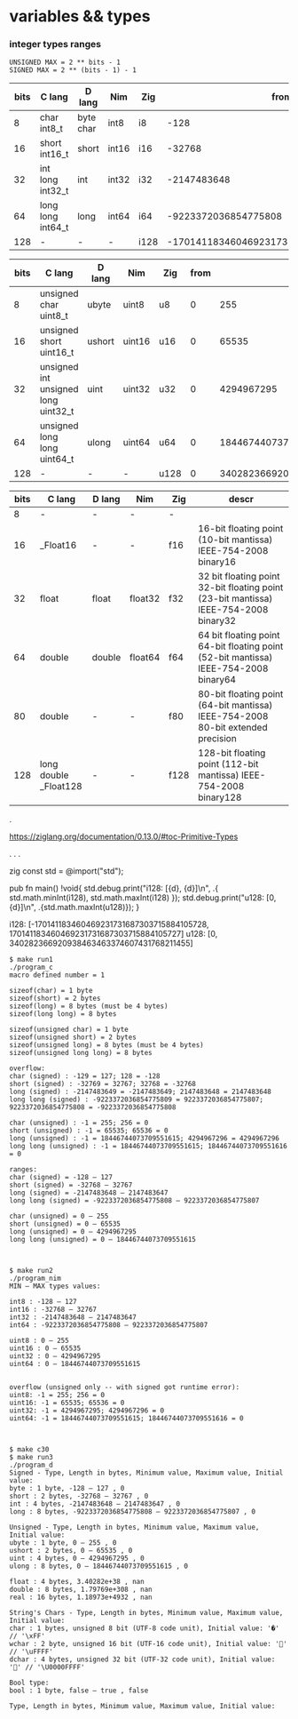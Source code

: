 # variables && types


### integer types ranges
```
UNSIGNED MAX = 2 ** bits - 1  
SIGNED MAX = 2 ** (bits - 1) - 1  
```
| bits | C lang | D lang | Nim | Zig | from | to |
| --- | --- | --- | --- | --- | --- | --- |
| 8 | char <br> int8_t | byte <br> char | int8 | i8 | -128 | 127 |
| 16 | short <br> int16_t | short | int16 | i16 | -32768 | 32767 |
| 32 | int <br> long <br> int32_t | int | int32 | i32 | -2147483648 | 2147483647 |
| 64 | long long <br> int64_t | long | int64 | i64 | -9223372036854775808 | 9223372036854775807 |
| 128 | - | - | - | i128 | -170141183460469231731687303715884105728 | 170141183460469231731687303715884105727 |

| bits | C lang | D lang | Nim | Zig | from | to |
| --- | --- | --- | --- | --- | --- | --- |
| 8 | unsigned char <br> uint8_t | ubyte | uint8 | u8 | 0 | 255 |
| 16 | unsigned short <br> uint16_t | ushort | uint16 | u16 | 0 | 65535 |
| 32 | unsigned int <br> unsigned long <br> uint32_t | uint | uint32 | u32 | 0 | 4294967295 |
| 64 | unsigned long long <br> uint64_t | ulong | uint64 | u64 | 0 | 18446744073709551615 |
| 128 | - | - | - | u128 | 0 | 340282366920938463463374607431768211455 |

| bits | C lang | D lang | Nim | Zig | descr |
| --- | --- | --- | --- | --- | --- |
| 8 | - | - | - | - |  |
| 16 | _Float16 | - | - | f16 | 16-bit floating point (10-bit mantissa) IEEE-754-2008 binary16 |
| 32 | float | float | float32 | f32 | 32 bit floating point<br>32-bit floating point (23-bit mantissa) IEEE-754-2008 binary32 |
| 64 | double | double | float64 | f64 | 64 bit floating point<br>64-bit floating point (52-bit mantissa) IEEE-754-2008 binary64 |
| 80 | double | - | - | f80 | 80-bit floating point (64-bit mantissa) IEEE-754-2008 80-bit extended precision |
| 128 | long double<br>_Float128 | - | - | f128 | 128-bit floating point (112-bit mantissa) IEEE-754-2008 binary128 |

.

https://ziglang.org/documentation/0.13.0/#toc-Primitive-Types

.
.
.

zig
const std = @import("std");

pub fn main() !void{
  std.debug.print("i128: [{d}, {d}]\n", .{ std.math.minInt(i128), std.math.maxInt(i128) });
  std.debug.print("u128: [0, {d}]\n", .{std.math.maxInt(u128)});
}

i128: [-170141183460469231731687303715884105728, 170141183460469231731687303715884105727]
u128: [0, 340282366920938463463374607431768211455]
```
$ make run1
./program_c
macro defined number = 1

sizeof(char) = 1 byte
sizeof(short) = 2 bytes
sizeof(long) = 8 bytes (must be 4 bytes)
sizeof(long long) = 8 bytes

sizeof(unsigned char) = 1 byte
sizeof(unsigned short) = 2 bytes
sizeof(unsigned long) = 8 bytes (must be 4 bytes)
sizeof(unsigned long long) = 8 bytes

overflow:
char (signed) : -129 = 127; 128 = -128
short (signed) : -32769 = 32767; 32768 = -32768
long (signed) : -2147483649 = -2147483649; 2147483648 = 2147483648
long long (signed) : -9223372036854775809 = 9223372036854775807; 9223372036854775808 = -9223372036854775808

char (unsigned) : -1 = 255; 256 = 0
short (unsigned) : -1 = 65535; 65536 = 0
long (unsigned) : -1 = 18446744073709551615; 4294967296 = 4294967296
long long (unsigned) : -1 = 18446744073709551615; 18446744073709551616 = 0

ranges:
char (signed) = -128 — 127
short (signed) = -32768 — 32767
long (signed) = -2147483648 — 2147483647
long long (signed) = -9223372036854775808 — 9223372036854775807

char (unsigned) = 0 — 255
short (unsigned) = 0 — 65535
long (unsigned) = 0 — 4294967295
long long (unsigned) = 0 — 18446744073709551615



$ make run2
./program_nim
MIN — MAX types values:

int8 : -128 — 127
int16 : -32768 — 32767
int32 : -2147483648 — 2147483647
int64 : -9223372036854775808 — 9223372036854775807

uint8 : 0 — 255
uint16 : 0 — 65535
uint32 : 0 — 4294967295
uint64 : 0 — 18446744073709551615


overflow (unsigned only -- with signed got runtime error):
uint8: -1 = 255; 256 = 0
uint16: -1 = 65535; 65536 = 0
uint32: -1 = 4294967295; 4294967296 = 0
uint64: -1 = 18446744073709551615; 18446744073709551616 = 0



$ make c30
$ make run3
./program_d
Signed - Type, Length in bytes, Minimum value, Maximum value, Initial value:
byte : 1 byte, -128 — 127 , 0
short : 2 bytes, -32768 — 32767 , 0
int : 4 bytes, -2147483648 — 2147483647 , 0
long : 8 bytes, -9223372036854775808 — 9223372036854775807 , 0

Unsigned - Type, Length in bytes, Minimum value, Maximum value, Initial value:
ubyte : 1 byte, 0 — 255 , 0
ushort : 2 bytes, 0 — 65535 , 0
uint : 4 bytes, 0 — 4294967295 , 0
ulong : 8 bytes, 0 — 18446744073709551615 , 0

float : 4 bytes, 3.40282e+38 , nan
double : 8 bytes, 1.79769e+308 , nan
real : 16 bytes, 1.18973e+4932 , nan

String's Chars - Type, Length in bytes, Minimum value, Maximum value, Initial value:
char : 1 bytes, unsigned 8 bit (UTF-8 code unit), Initial value: '�' // '\xFF'
wchar : 2 byte, unsigned 16 bit (UTF-16 code unit), Initial value: '￿' // '\uFFFF'
dchar : 4 bytes, unsigned 32 bit (UTF-32 code unit), Initial value: '￿' // '\U0000FFFF'

Bool type:
bool : 1 byte, false — true , false

Type, Length in bytes, Minimum value, Maximum value, Initial value:
```
